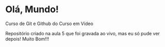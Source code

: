 # Olá, Mundo!
Curso de Git e Github do Curso em Vídeo

Repositório criado na aula 5 que foi gravada ao vivo, 
mas eu só pude ver depois! 
Muito Bom!!!

